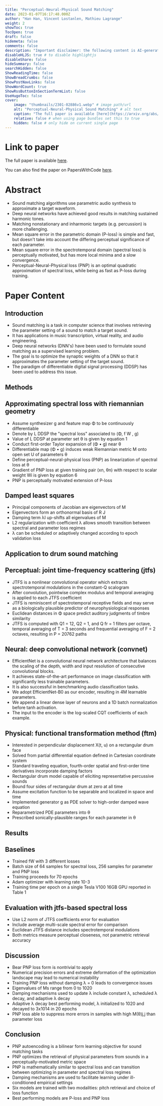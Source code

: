 ```yaml
---
title: "Perceptual-Neural-Physical Sound Matching"
date: 2023-01-07T16:17:48.000Z
author: "Han Han, Vincent Lostanlen, Mathieu Lagrange"
weight: 2
showToc: true
TocOpen: true
draft: false
hidemeta: false
comments: false
description: "Important disclaimer: the following content is AI-generated, please make sure to fact check the presented information by reading the full paper."
disableHLJS: true # to disable highlightjs
disableShare: false
hideSummary: false
searchHidden: false
ShowReadingTime: false
ShowBreadCrumbs: false
ShowPostNavLinks: false
ShowWordCount: true
ShowRssButtonInSectionTermList: false
UseHugoToc: false
cover:
    image: "thumbnails/2301-02886v1.webp" # image path/url
    alt: "Perceptual-Neural-Physical Sound Matching" # alt text
    caption: "The full paper is available [here](https://arxiv.org/abs/2301.02886)." # display caption under cover
    relative: false # when using page bundles set this to true
    hidden: false # only hide on current single page
---
```


# Link to paper
The full paper is available [here](https://arxiv.org/abs/2301.02886).

You can also find the paper on PapersWithCode [here](https://paperswithcode.com/paper/perceptual-neural-physical-sound-matching).

# Abstract
- Sound matching algorithms use parametric audio synthesis to approximate a target waveform.
- Deep neural networks have achieved good results in matching sustained harmonic tones.
- Matching nonstationary and inharmonic targets (e.g. percussion) is more challenging.
- Mean square error in the parametric domain (P-loss) is simple and fast, but doesn't take into account the differing perceptual significance of each parameter.
- Mean square error in the spectrotemporal domain (spectral loss) is perceptually motivated, but has more local minima and a slow convergence.
- Perceptual-Neural-Physical loss (PNP) is an optimal quadratic approximation of spectral loss, while being as fast as P-loss during training.

# Paper Content

## Introduction
- Sound matching is a task in computer science that involves retrieving the parameter setting of a sound to match a target sound.
- It has applications in music transcription, virtual reality, and audio engineering.
- Deep neural networks (DNN's) have been used to formulate sound matching as a supervised learning problem.
- The goal is to optimize the synaptic weights of a DNN so that it approximates the parameter setting of the target sound.
- The paradigm of differentiable digital signal processing (DDSP) has been used to address this issue.

## Methods

## Approximating spectral loss with riemannian geometry
- Assume synthesizer g and feature map Φ to be continuously differentiable
- Denote by L DDSP the "spectral loss" associated to (Φ, f W , g)
- Value of L DDSP at parameter set θ is given by equation 1
- Conduct first-order Taylor expansion of (Φ • g) near θ
- Differentiable map (Φ • g) induces weak Riemannian metric M onto open set U of parameters θ
- Define perceptual-neural-physical loss (PNP) as linearization of spectral loss at θ
- Gradient of PNP loss at given training pair (xn, θn) with respect to scalar weight Wi is given by equation 6
- PNP is perceptually motivated extension of P-loss

## Damped least squares
- Principal components of Jacobian are eigenvectors of M
- Eigenvectors form an orthonormal basis of R J
- Damping term λI up-shifts all eigenvalues of M
- L2 regularization with coefficient λ allows smooth transition between spectral and parameter loss regimes
- λ can be scheduled or adaptively changed according to epoch validation loss

## Application to drum sound matching

## Perceptual: joint time-frequency scattering (jtfs)
- JTFS is a nonlinear convolutional operator which extracts spectrotemporal modulations in the constant-Q scalogram
- After convolution, pointwise complex modulus and temporal averaging is applied to each JTFS coefficient
- JTFS is reminiscent of spectrotemporal receptive fields and may serve as a biologically plausible predictor of neurophysiological responses
- Euclidean distances in Φ space predict auditory judgments of timbre similarity
- JTFS is computed with Q1 = 12, Q2 = 1, and Q fr = 1 filters per octave, temporal averaging of T = 3 seconds and frequential averaging of F = 2 octaves, resulting in P = 20762 paths

## Neural: deep convolutional network (convnet)
- EfficientNet is a convolutional neural network architecture that balances the scaling of the depth, width and input resolution of consecutive convolutional blocks.
- It achieves state-of-the-art performance on image classification with significantly less trainable parameters.
- It is also successful in benchmarking audio classification tasks.
- We adopt EfficientNet-B0 as our encoder, resulting in 4M learnable parameters.
- We append a linear dense layer of neurons and a 1D batch normalization before tanh activation.
- The input to the encoder is the log-scaled CQT coefficients of each example.

## Physical: functional transformation method (ftm)
- Interested in perpendicular displacement X(t, u) on a rectangular drum face
- Solved from partial differential equation defined in Cartesian coordinate system
- Standard traveling equation, fourth-order spatial and first-order time derivatives incorporate damping factors
- Rectangular drum model capable of eliciting representative percussive sounds
- Bound four sides of rectangular drum at zero at all time
- Assume excitation function to be separable and localized in space and time
- Implemented generator g as PDE solver to high-order damped wave equation
- Reparametrized PDE parameters into θ
- Prescribed sonically-plausible ranges for each parameter in θ

## Results

## Baselines
- Trained fW with 3 different losses
- Batch size of 64 samples for spectral loss, 256 samples for parameter and PNP loss
- Training proceeds for 70 epochs
- Adam optimizer with learning rate 10-3
- Training time per epoch on a single Tesla V100 16GB GPU reported in Table 1

## Evaluation with jtfs-based spectral loss
- Use L2 norm of JTFS coefficients error for evaluation
- Include average multi-scale spectral error for comparison
- Euclidean JTFS distance includes spectrotemporal modulations
- Both metrics measure perceptual closeness, not parametric retrieval accuracy

## Discussion
- Bear PNP loss form is nontrivial to apply
- Numerical precision errors and extreme deformation of the optimization landscape may lead to numerical instability
- Training PNP loss without damping λ = 0 leads to convergence issues
- Eigenvalues of Ms range from 0 to 1020
- Damping mechanisms used to update λ include constant λ, scheduled λ decay, and adaptive λ decay
- Adaptive λ decay best performing model, λ initialized to 1020 and decayed to 3x1014 in 20 epochs
- PNP loss able to suppress more errors in samples with high M(θ)j,j than parameter loss

## Conclusion
- PNP autoencoding is a bilinear form learning objective for sound matching tasks
- PNP optimizes the retrieval of physical parameters from sounds in a perceptually-motivated metric space
- PNP is mathematically similar to spectral loss and can transition between optimizing in parameter and spectral loss regimes
- Damping mechanisms are used to facilitate learning under ill-conditioned empirical settings
- Six models are trained with two modalities: pitch retrieval and choice of loss function
- Best performing models are P-loss and PNP loss
